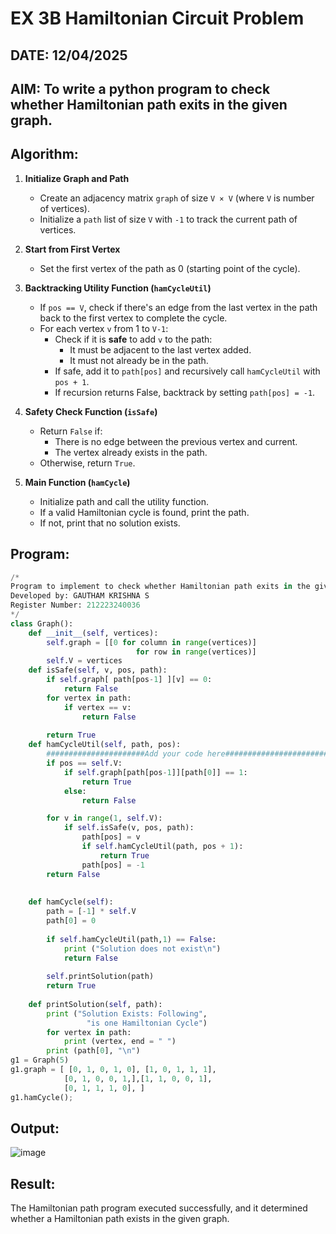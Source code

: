 # EX 3B Hamiltonian Circuit Problem
## DATE: 12/04/2025
## AIM: To write a python program to check whether Hamiltonian path exits in the given graph.

## Algorithm:

1. **Initialize Graph and Path**
   - Create an adjacency matrix `graph` of size `V × V` (where `V` is number of vertices).
   - Initialize a `path` list of size `V` with `-1` to track the current path of vertices.

2. **Start from First Vertex**
   - Set the first vertex of the path as 0 (starting point of the cycle).

3. **Backtracking Utility Function (`hamCycleUtil`)**
   - If `pos == V`, check if there's an edge from the last vertex in the path back to the first vertex to complete the cycle.
   - For each vertex `v` from 1 to `V-1`:
     - Check if it is **safe** to add `v` to the path:
       - It must be adjacent to the last vertex added.
       - It must not already be in the path.
     - If safe, add it to `path[pos]` and recursively call `hamCycleUtil` with `pos + 1`.
     - If recursion returns False, backtrack by setting `path[pos] = -1`.

4. **Safety Check Function (`isSafe`)**
   - Return `False` if:
     - There is no edge between the previous vertex and current.
     - The vertex already exists in the path.
   - Otherwise, return `True`.

5. **Main Function (`hamCycle`)**
   - Initialize path and call the utility function.
   - If a valid Hamiltonian cycle is found, print the path.
   - If not, print that no solution exists.
  

## Program:
```python
/*
Program to implement to check whether Hamiltonian path exits in the given graph.
Developed by: GAUTHAM KRISHNA S
Register Number: 212223240036
*/
class Graph():
    def __init__(self, vertices):
        self.graph = [[0 for column in range(vertices)]
                            for row in range(vertices)]
        self.V = vertices
    def isSafe(self, v, pos, path):
        if self.graph[ path[pos-1] ][v] == 0:
            return False
        for vertex in path:
            if vertex == v:
                return False
 
        return True
    def hamCycleUtil(self, path, pos):
        ######################Add your code here#################################
        if pos == self.V:
            if self.graph[path[pos-1]][path[0]] == 1:
                return True
            else:
                return False

        for v in range(1, self.V):
            if self.isSafe(v, pos, path):
                path[pos] = v
                if self.hamCycleUtil(path, pos + 1):
                    return True
                path[pos] = -1
        return False
        
 
    def hamCycle(self):
        path = [-1] * self.V
        path[0] = 0
 
        if self.hamCycleUtil(path,1) == False:
            print ("Solution does not exist\n")
            return False
 
        self.printSolution(path)
        return True
 
    def printSolution(self, path):
        print ("Solution Exists: Following",
                 "is one Hamiltonian Cycle")
        for vertex in path:
            print (vertex, end = " ")
        print (path[0], "\n")
g1 = Graph(5)
g1.graph = [ [0, 1, 0, 1, 0], [1, 0, 1, 1, 1],
            [0, 1, 0, 0, 1,],[1, 1, 0, 0, 1],
            [0, 1, 1, 1, 0], ]
g1.hamCycle();
```

## Output:
![image](https://github.com/user-attachments/assets/7b5c0dd6-d1d2-4c24-80fa-617860ecd055)



## Result:
The Hamiltonian path program executed successfully, and it determined whether a Hamiltonian path exists in the given graph.
